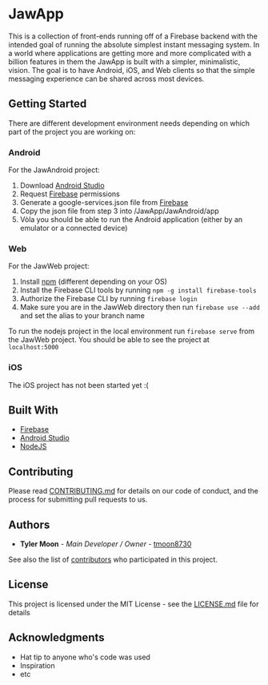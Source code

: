 # JawApp

This is a collection of front-ends running off of a Firebase backend with the intended goal of running the absolute simplest instant messaging system. In a world where applications are getting more and more complicated with a billion features in them the JawApp is built with a simpler, minimalistic, vision. The goal is to have Android, iOS, and Web clients so that the simple messaging experience can be shared across most devices. 

## Getting Started

There are different development environment needs depending on which part of the project you are working on:

### Android
For the JawAndroid project:

1. Download [Android Studio](https://developer.android.com/studio/index.html)
2. Request [Firebase](https://firebase.google.com/) permissions
3. Generate a google-services.json file from [Firebase](https://firebase.google.com/)
4. Copy the json file from step 3 into /JawApp/JawAndroid/app
5. Vòla you should be able to run the Android application (either by an emulator or a connected device)

### Web
For the JawWeb project:
1. Install [npm](https://www.npmjs.com/) (different depending on your OS)
2. Install the Firebase CLI tools by running ```npm -g install firebase-tools```
3. Authorize the Firebase CLI by running ```firebase login```
4. Make sure you are in the JawWeb directory then run ```firebase use --add``` and set the alias to your branch name

To run the nodejs project in the local environment run ```firebase serve``` from the JawWeb project. You should be able to see the project at ```localhost:5000```

### iOS
The iOS project has not been started yet :(

## Built With

* [Firebase](https://firebase.google.com/)
* [Android Studio](https://developer.android.com/studio/index.html)
* [NodeJS](https://nodejs.org/en/)

## Contributing

Please read [CONTRIBUTING.md](https://gist.github.com/PurpleBooth/b24679402957c63ec426) for details on our code of conduct, and the process for submitting pull requests to us.

## Authors

* **Tyler Moon** - *Main Developer / Owner* - [tmoon8730](https://github.com/tmoon8730)

See also the list of [contributors](https://github.com/your/project/contributors) who participated in this project.

## License

This project is licensed under the MIT License - see the [LICENSE.md](LICENSE.md) file for details

## Acknowledgments

* Hat tip to anyone who's code was used
* Inspiration
* etc

